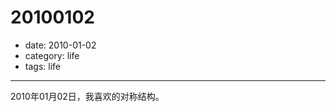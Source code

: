 ﻿# 20100102
- date: 2010-01-02
- category: life
- tags: life

---------------

2010年01月02日，我喜欢的对称结构。